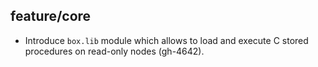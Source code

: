 ## feature/core

* Introduce `box.lib` module which allows to load and execute
  C stored procedures on read-only nodes (gh-4642).
